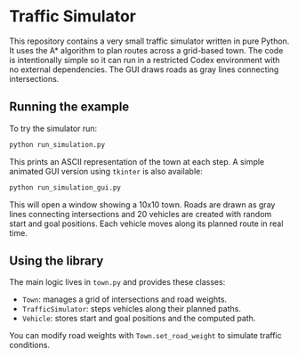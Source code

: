 # Traffic Simulator

This repository contains a very small traffic simulator written in pure
Python. It uses the A* algorithm to plan routes across a grid-based town.
The code is intentionally simple so it can run in a restricted Codex
environment with no external dependencies. The GUI draws roads as gray
lines connecting intersections.

## Running the example

To try the simulator run:

```bash
python run_simulation.py
```

This prints an ASCII representation of the town at each step. A simple
animated GUI version using `tkinter` is also available:

```bash
python run_simulation_gui.py
```

This will open a window showing a 10x10 town. Roads are drawn as gray
lines connecting intersections and 20 vehicles are created with random
start and goal positions. Each vehicle moves along its planned route in
real time.

## Using the library

The main logic lives in `town.py` and provides these classes:

- `Town`: manages a grid of intersections and road weights.
- `TrafficSimulator`: steps vehicles along their planned paths.
- `Vehicle`: stores start and goal positions and the computed path.

You can modify road weights with `Town.set_road_weight` to simulate traffic
conditions.
